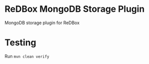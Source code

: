  ReDBox MongoDB Storage Plugin
=========================

MongoDB storage plugin for ReDBox

# Testing
Run `mvn clean verify`
